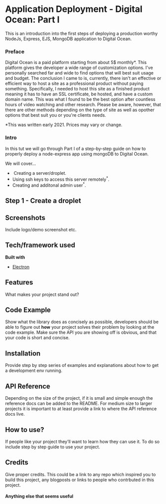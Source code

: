 # Application Deployment - Digital Ocean: Part I
This is an introduction into the first steps of deploying a production worthy NodeJs, Express, EJS, MongoDB application to Digital Ocean.

### Preface
Digital Ocean is a paid platform starting from about 5$ monthly*. This platform gives the developer a wide range of customization options. I've personally searched far and wide to find options that will best suit usage and budget. The conclusion I came to is, currently, there isn't an effective or efficient way to host a site as a professional product without paying something. Specifically, I needed to host this site as a finished product meaning it has to have an SSL certificate, be hosted, and have a custom domain name. This was what I found to be the best option after countless hours of video watching and other research.  Please be aware, however, that there are other methods depending on the type of site as well as opother options that best suit you or you're clients needs.

*This was written early 2021. Prices may vary or change.

### Intro
In this tut we will go through Part I of a step-by-step guide on how to properly deploy a node-express app using mongoDB to Digital Ocean.


We will cover...
 * &nbsp;Creating a server/droplet. 
 * Using ssh keys to access this server remotely<sup>*</sup>. 
 * Creating and additonal admin user<sup>*</sup>.
 
 


## Step 1 - Create a droplet



## Screenshots
Include logo/demo screenshot etc.

## Tech/framework used

<b>Built with</b>
- [Electron](https://electron.atom.io)

## Features
What makes your project stand out?

## Code Example
Show what the library does as concisely as possible, developers should be able to figure out **how** your project solves their problem by looking at the code example. Make sure the API you are showing off is obvious, and that your code is short and concise.

## Installation
Provide step by step series of examples and explanations about how to get a development env running.

## API Reference

Depending on the size of the project, if it is small and simple enough the reference docs can be added to the README. For medium size to larger projects it is important to at least provide a link to where the API reference docs live.

## How to use?
If people like your project they’ll want to learn how they can use it. To do so include step by step guide to use your project.

## Credits
Give proper credits. This could be a link to any repo which inspired you to build this project, any blogposts or links to people who contrbuted in this project. 

#### Anything else that seems useful

